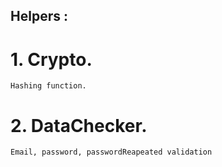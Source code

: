 ## Helpers :

# 1. Crypto.
    Hashing function.

# 2. DataChecker.
    Email, password, passwordReapeated validation